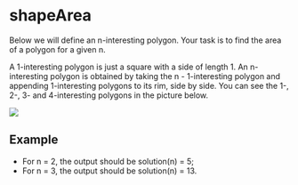 # shapeArea

Below we will define an n-interesting polygon. Your task is to find the area of a polygon for a given n.

A 1-interesting polygon is just a square with a side of length 1. An n-interesting polygon is obtained by taking the n - 1-interesting polygon and appending 1-interesting polygons to its rim, side by side. You can see the 1-, 2-, 3- and 4-interesting polygons in the picture below.

![](https://codesignal.s3.amazonaws.com/uploads/1664318501/area.png?raw=true)

## Example

* For n = 2, the output should be
solution(n) = 5;
* For n = 3, the output should be
solution(n) = 13.